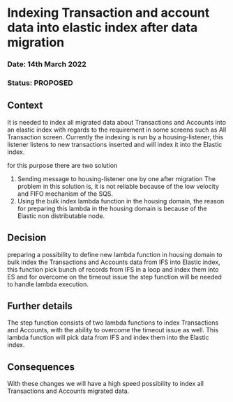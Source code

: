 # Indexing Transaction and account data into elastic index after data migration

### **Date:** 14th March 2022

### **Status:** PROPOSED

## **Context**

It is needed to index all migrated data about Transactions and Accounts into an elastic index with regards to the requirement in some screens such as All Transaction screen. Currently the indexing is run by a housing-listener, this listener listens to new transactions inserted and will index it into the Elastic index. 

for this purpose there are two solution
1. Sending message to housing-listener one by one after migration
The problem in this solution is, it is not reliable because of the low velocity and FIFO mechanism of the SQS.
2. Using the bulk index lambda function in the housing domain, the reason for preparing this lambda in the housing domain is because of the Elastic non distributable node.

## **Decision**

preparing a possibility to define new lambda function in housing domain to bulk index the Transactions and Accounts data from IFS into Elastic index, this function pick bunch of records from IFS in a loop and index them into ES and for overcome on the timeout issue the step function will be needed to handle lambda execution.

## **Further details**

The step function consists of two lambda functions to index Transactions and Accounts, with the ability to overcome the timeout issue as well.
This lambda function will pick data from IFS and index them into the Elastic index.

## **Consequences**
With these changes we will have a high speed possibility to index all Transactions and Accounts migrated data.